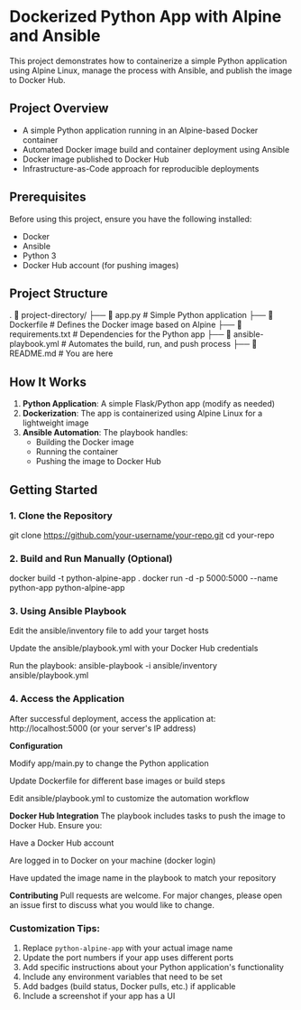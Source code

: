 # Dockerized Python App with Alpine and Ansible

This project demonstrates how to containerize a simple Python application using Alpine Linux, manage the process with Ansible, and publish the image to Docker Hub.

## Project Overview

- A simple Python application running in an Alpine-based Docker container
- Automated Docker image build and container deployment using Ansible
- Docker image published to Docker Hub
- Infrastructure-as-Code approach for reproducible deployments

## Prerequisites

Before using this project, ensure you have the following installed:

- Docker
- Ansible
- Python 3
- Docker Hub account (for pushing images)

## Project Structure
.
📂 project-directory/ ├── 📜 app.py  # Simple Python application ├── 📜 Dockerfile  # Defines the Docker image based on Alpine ├── 📜 requirements.txt  # Dependencies for the Python app ├── 📜 ansible-playbook.yml  # Automates the build, run, and push process ├── 📜 README.md  # You are here



## How It Works

1. **Python Application**: A simple Flask/Python app (modify as needed)
2. **Dockerization**: The app is containerized using Alpine Linux for a lightweight image
3. **Ansible Automation**: The playbook handles:
   - Building the Docker image
   - Running the container
   - Pushing the image to Docker Hub

## Getting Started

### 1. Clone the Repository


git clone https://github.com/your-username/your-repo.git
cd your-repo

### 2. Build and Run Manually (Optional)

docker build -t python-alpine-app .
docker run -d -p 5000:5000 --name python-app python-alpine-app

### 3. Using Ansible Playbook
Edit the ansible/inventory file to add your target hosts

Update the ansible/playbook.yml with your Docker Hub credentials

Run the playbook:
ansible-playbook -i ansible/inventory ansible/playbook.yml

### 4. Access the Application
After successful deployment, access the application at:
http://localhost:5000 (or your server's IP address)

**Configuration**

Modify app/main.py to change the Python application

Update Dockerfile for different base images or build steps

Edit ansible/playbook.yml to customize the automation workflow

**Docker Hub Integration**
The playbook includes tasks to push the image to Docker Hub. Ensure you:

Have a Docker Hub account

Are logged in to Docker on your machine (docker login)

Have updated the image name in the playbook to match your repository


**Contributing**
Pull requests are welcome. For major changes, please open an issue first to discuss what you would like to change.


### Customization Tips:

1. Replace `python-alpine-app` with your actual image name
2. Update the port numbers if your app uses different ports
3. Add specific instructions about your Python application's functionality
4. Include any environment variables that need to be set
5. Add badges (build status, Docker pulls, etc.) if applicable
6. Include a screenshot if your app has a UI
